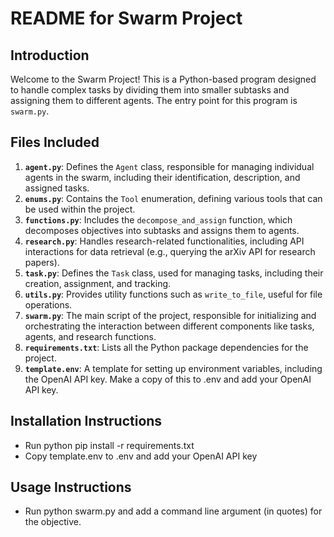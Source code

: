 
# README for Swarm Project

## Introduction
Welcome to the Swarm Project! This is a Python-based program designed to handle complex tasks by dividing them into smaller subtasks and assigning them to different agents. The entry point for this program is `swarm.py`.

## Files Included
1. **`agent.py`**: Defines the `Agent` class, responsible for managing individual agents in the swarm, including their identification, description, and assigned tasks.
2. **`enums.py`**: Contains the `Tool` enumeration, defining various tools that can be used within the project.
3. **`functions.py`**: Includes the `decompose_and_assign` function, which decomposes objectives into subtasks and assigns them to agents.
4. **`research.py`**: Handles research-related functionalities, including API interactions for data retrieval (e.g., querying the arXiv API for research papers).
5. **`task.py`**: Defines the `Task` class, used for managing tasks, including their creation, assignment, and tracking.
6. **`utils.py`**: Provides utility functions such as `write_to_file`, useful for file operations.
7. **`swarm.py`**: The main script of the project, responsible for initializing and orchestrating the interaction between different components like tasks, agents, and research functions.
8. **`requirements.txt`**: Lists all the Python package dependencies for the project.
9. **`template.env`**: A template for setting up environment variables, including the OpenAI API key. Make a copy of this to .env and add your OpenAI API key.

## Installation Instructions
- Run python pip install -r requirements.txt
- Copy template.env to .env and add your OpenAI API key

## Usage Instructions
- Run python swarm.py and add a command line argument (in quotes) for the objective.